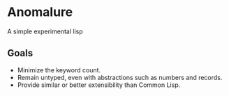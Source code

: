 # Anomalure

A simple experimental lisp

## Goals

* Minimize the keyword count.
* Remain untyped, even with abstractions such as numbers and records.
* Provide similar or better extensibility than Common Lisp.
